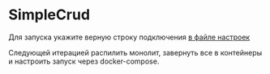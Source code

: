# SimpleCrud

Для запуска укажите верную строку подключения [в файле настроек](https://github.com/AzarinSergey/SimpleCrud/blob/master/Services/Api.Gateway/appsettings.Development.json)

Следующей итерацией распилить монолит, завернуть все в контейнеры и настроить запуск через docker-compose.
